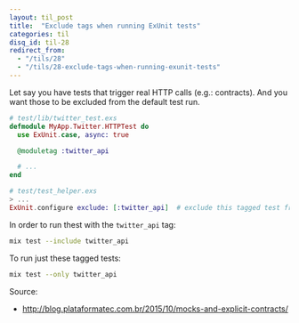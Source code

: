 ```yaml
---
layout: til_post
title:  "Exclude tags when running ExUnit tests"
categories: til
disq_id: til-28
redirect_from: 
  - "/tils/28"
  - "/tils/28-exclude-tags-when-running-exunit-tests"
---
```


Let say you have tests that trigger real HTTP calls (e.g.: contracts).
And you want those to be excluded from the default test run.

```elixir
# test/lib/twitter_test.exs
defmodule MyApp.Twitter.HTTPTest do
  use ExUnit.case, async: true

  @moduletag :twitter_api

  # ...
end

# test/test_helper.exs
> ...
ExUnit.configure exclude: [:twitter_api]  # exclude this tagged test from default test run

```

In order to run thest with the `twitter_api` tag:

```bash
mix test --include twitter_api
```

To run just these tagged tests:

```bash
mix test --only twitter_api
```


Source:

* <http://blog.plataformatec.com.br/2015/10/mocks-and-explicit-contracts/>
